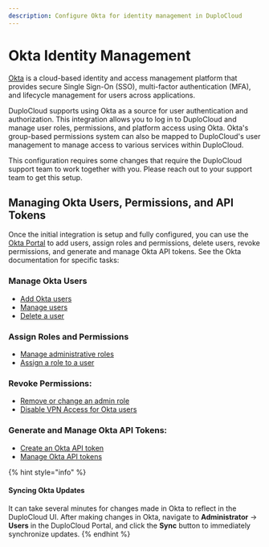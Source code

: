```yaml
---
description: Configure Okta for identity management in DuploCloud
---
```


# Okta Identity Management

[Okta](https://www.okta.com/intro-to-okta/) is a cloud-based identity and access management platform that provides secure Single Sign-On (SSO), multi-factor authentication (MFA), and lifecycle management for users across applications.&#x20;

DuploCloud supports using Okta as a source for user authentication and authorization. This integration allows you to log in to DuploCloud and manage user roles, permissions, and platform access using Okta. Okta's group-based permissions system can also be mapped to DuploCloud's user management to manage access to various services within DuploCloud.

This configuration requires some changes that require the DuploCloud support team to work together with you. Please reach out to your support team to get this setup.

## Managing Okta Users, Permissions, and API Tokens

Once the initial integration is setup and fully configured, you can use the [Okta Portal](https://login.okta.com/) to add users, assign roles and permissions, delete users, revoke permissions, and generate and manage Okta API tokens. See the Okta documentation for specific tasks:

### **Manage Okta Users**

* [Add Okta users](https://help.okta.com/en-us/content/topics/users-groups-profiles/usgp-people.htm?cshid=ext_Directory_People)
* [Manage users](https://help.okta.com/en-us/content/topics/users-groups-profiles/usgp-people.htm?cshid=ext_Directory_People)
* [Delete a user](https://help.okta.com/oie/en-us/content/topics/users-groups-profiles/usgp-deactivate-user-account.htm)

### **Assign Roles and Permissions**

* [Manage administrative roles](https://help.okta.com/en-us/content/topics/security/administrators-set-up-admins.htm)
* [Assign a role to a user](https://help.okta.com/wf/en-us/content/topics/workflows/connector-reference/azuread/actions/assignroletouser.htm)

### **Revoke Permissions:**

* [Remove or change an admin role](https://help.okta.com/oie/en-us/content/topics/security/admin-remove-assignment.htm)
* [Disable VPN Access for Okta users](../access-control/add-and-delete-vpn-access-for-users.md#managing-vpn-access-for-okta-users)

### **Generate and Manage Okta API Tokens:**

* [Create an Okta API token](https://help.okta.com/en-us/content/topics/security/api.htm#create-okta-api-token)
* [Manage Okta API tokens](https://help.okta.com/en-us/content/topics/security/api.htm)

{% hint style="info" %}
#### Syncing Okta Updates

It can take several minutes for changes made in Okta to reflect in the DuploCloud UI. After making changes in Okta, navigate to **Administrator** -> **Users** in the DuploCloud Portal, and click the **Sync** button to immediately synchronize updates.
{% endhint %}
